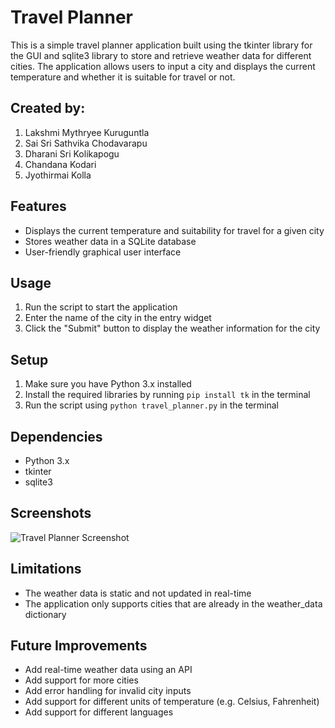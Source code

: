  Travel Planner
==============

This is a simple travel planner application built using the tkinter library for the GUI and sqlite3 library to store and retrieve weather data for different cities. The application allows users to input a city and displays the current temperature and whether it is suitable for travel or not.

Created by:
----------
1. Lakshmi Mythryee Kuruguntla
2. Sai Sri Sathvika Chodavarapu
3. Dharani Sri Kolikapogu
4. Chandana Kodari
5. Jyothirmai Kolla
 

Features
--------

* Displays the current temperature and suitability for travel for a given city
* Stores weather data in a SQLite database
* User-friendly graphical user interface

Usage
-----

1. Run the script to start the application
2. Enter the name of the city in the entry widget
3. Click the "Submit" button to display the weather information for the city

Setup
-----

1. Make sure you have Python 3.x installed
2. Install the required libraries by running `pip install tk` in the terminal
3. Run the script using `python travel_planner.py` in the terminal

Dependencies
------------

* Python 3.x
* tkinter
* sqlite3

Screenshots
-----------

![Travel Planner Screenshot](screenshot.png)

Limitations
-----------

* The weather data is static and not updated in real-time
* The application only supports cities that are already in the weather\_data dictionary

Future Improvements
-------------------

* Add real-time weather data using an API
* Add support for more cities
* Add error handling for invalid city inputs
* Add support for different units of temperature (e.g. Celsius, Fahrenheit)
* Add support for different languages

